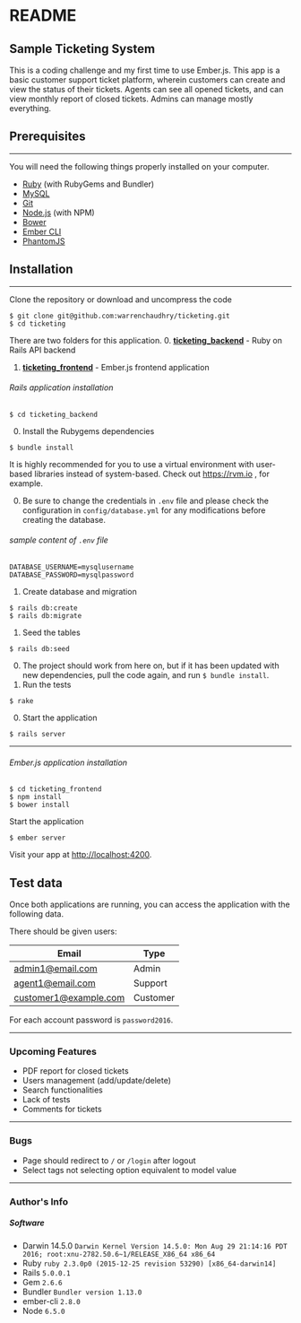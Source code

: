 # README
## Sample Ticketing System

This is a coding challenge and my first time to use Ember.js.
This app is a basic customer support ticket platform, wherein customers can create and view the status of their tickets.
Agents can see all opened tickets, and can view monthly report of closed tickets. Admins can manage mostly everything.

## Prerequisites
----
You will need the following things properly installed on your computer.

* [Ruby](http://ruby-lang.org) (with RubyGems and Bundler)
* [MySQL](https://www.mysql.com/)
* [Git](http://git-scm.com/)
* [Node.js](http://nodejs.org/) (with NPM)
* [Bower](http://bower.io/)
* [Ember CLI](http://ember-cli.com/)
* [PhantomJS](http://phantomjs.org/)

## Installation
___
Clone the repository or download and uncompress the code
```
$ git clone git@github.com:warrenchaudhry/ticketing.git
$ cd ticketing
```
There are two folders for this application.
 0. [**ticketing_backend**](https://github.com/warrenchaudhry/ticketing/tree/master/ticketing_backend) -  Ruby on Rails API backend
 1. [**ticketing_frontend**](https://github.com/warrenchaudhry/ticketing/tree/master/ticketing_frontend) - Ember.js frontend application


###### Rails application installation
```
$ cd ticketing_backend
```
0. Install the Rubygems dependencies  
  ```
  $ bundle install
  ```
  It is highly recommended for you to use a virtual environment with user-based libraries instead of system-based. Check out https://rvm.io , for example.

0. Be sure to change the credentials in `.env` file and please check the configuration in `config/database.yml` for any modifications before creating the database.
  ###### sample content of `.env` file
  ```
  DATABASE_USERNAME=mysqlusername
  DATABASE_PASSWORD=mysqlpassword
  ```
1. Create database and migration
  ```
  $ rails db:create
  $ rails db:migrate
  ```  
1. Seed the tables  
  ```
  $ rails db:seed
  ```  
0. The project should work from here on, but if it has been updated with new dependencies, pull the code again, and run `$ bundle install`.
0. Run the tests
```
$ rake
```
0. Start the application
```
$ rails server
```
---
###### Ember.js application installation
```
$ cd ticketing_frontend
$ npm install
$ bower install
```
Start the application
```
$ ember server
```
Visit your app at [http://localhost:4200](http://localhost:4200).


## Test data

Once both applications are running, you can access the application with the following data.

There should be given users:

| Email                 | Type     |
| -------------------   | -------  |
| admin1@email.com      | Admin    |
| agent1@email.com       | Support  |
| customer1@example.com | Customer |

For each account password is `password2016`.

----
### Upcoming Features
* PDF report for closed tickets
* Users management (add/update/delete)
* Search functionalities
* Lack of tests
* Comments for tickets

----
### Bugs
* Page should redirect to `/` or `/login` after logout
* Select tags not selecting option equivalent to model value

----
### Author's Info
##### Software
* Darwin  14.5.0 `Darwin Kernel Version 14.5.0: Mon Aug 29 21:14:16 PDT 2016; root:xnu-2782.50.6~1/RELEASE_X86_64 x86_64`
* Ruby `ruby 2.3.0p0 (2015-12-25 revision 53290) [x86_64-darwin14]`
* Rails `5.0.0.1`
* Gem `2.6.6`
* Bundler `Bundler version 1.13.0`
* ember-cli `2.8.0`
* Node `6.5.0`

